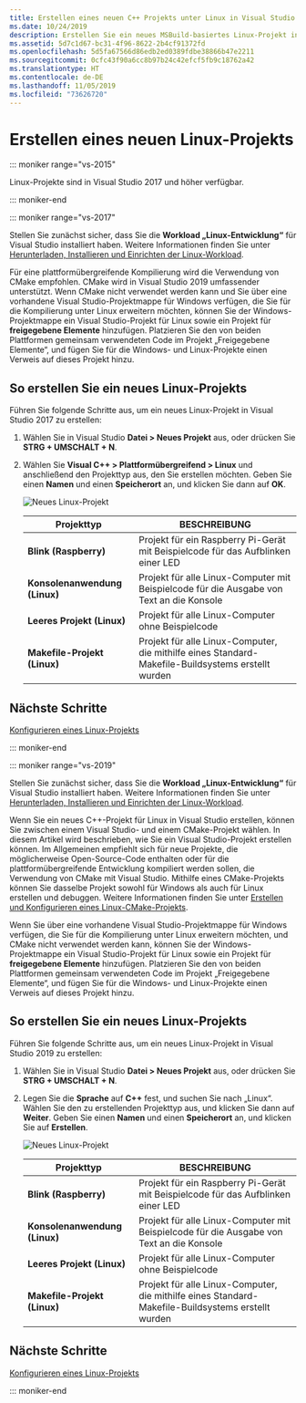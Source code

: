 ```yaml
---
title: Erstellen eines neuen C++ Projekts unter Linux in Visual Studio
ms.date: 10/24/2019
description: Erstellen Sie ein neues MSBuild-basiertes Linux-Projekt in Visual Studio.
ms.assetid: 5d7c1d67-bc31-4f96-8622-2b4cf91372fd
ms.openlocfilehash: 5d5fa67566d86edb2ed0389fdbe38866b47e2211
ms.sourcegitcommit: 0cfc43f90a6cc8b97b24c42efcf5fb9c18762a42
ms.translationtype: HT
ms.contentlocale: de-DE
ms.lasthandoff: 11/05/2019
ms.locfileid: "73626720"
---
```

# <a name="create-a-new-linux-project"></a>Erstellen eines neuen Linux-Projekts

::: moniker range="vs-2015"

Linux-Projekte sind in Visual Studio 2017 und höher verfügbar.

::: moniker-end

::: moniker range="vs-2017"

Stellen Sie zunächst sicher, dass Sie die **Workload „Linux-Entwicklung“** für Visual Studio installiert haben. Weitere Informationen finden Sie unter [Herunterladen, Installieren und Einrichten der Linux-Workload](download-install-and-setup-the-linux-development-workload.md).

Für eine plattformübergreifende Kompilierung wird die Verwendung von CMake empfohlen. CMake wird in Visual Studio 2019 umfassender unterstützt. Wenn CMake nicht verwendet werden kann und Sie über eine vorhandene Visual Studio-Projektmappe für Windows verfügen, die Sie für die Kompilierung unter Linux erweitern möchten, können Sie der Windows-Projektmappe ein Visual Studio-Projekt für Linux sowie ein Projekt für **freigegebene Elemente** hinzufügen. Platzieren Sie den von beiden Plattformen gemeinsam verwendeten Code im Projekt „Freigegebene Elemente“, und fügen Sie für die Windows- und Linux-Projekte einen Verweis auf dieses Projekt hinzu.

## <a name="to-create-a-new-linux-project"></a>So erstellen Sie ein neues Linux-Projekts

Führen Sie folgende Schritte aus, um ein neues Linux-Projekt in Visual Studio 2017 zu erstellen:

1. Wählen Sie in Visual Studio **Datei > Neues Projekt** aus, oder drücken Sie **STRG + UMSCHALT + N**.
1. Wählen Sie **Visual C++ > Plattformübergreifend > Linux** und anschließend den Projekttyp aus, den Sie erstellen möchten. Geben Sie einen **Namen** und einen **Speicherort** an, und klicken Sie dann auf **OK**.

   ![Neues Linux-Projekt](media/newproject.png)

   | Projekttyp | BESCHREIBUNG |
   | ------------ | --- |
   | **Blink (Raspberry)**           | Projekt für ein Raspberry Pi-Gerät mit Beispielcode für das Aufblinken einer LED |
   | **Konsolenanwendung (Linux)** | Projekt für alle Linux-Computer mit Beispielcode für die Ausgabe von Text an die Konsole |
   | **Leeres Projekt (Linux)**       | Projekt für alle Linux-Computer ohne Beispielcode |
   | **Makefile-Projekt (Linux)**    | Projekt für alle Linux-Computer, die mithilfe eines Standard-Makefile-Buildsystems erstellt wurden |

## <a name="next-steps"></a>Nächste Schritte

[Konfigurieren eines Linux-Projekts](configure-a-linux-project.md)

::: moniker-end

::: moniker range="vs-2019"

Stellen Sie zunächst sicher, dass Sie die **Workload „Linux-Entwicklung“** für Visual Studio installiert haben. Weitere Informationen finden Sie unter [Herunterladen, Installieren und Einrichten der Linux-Workload](download-install-and-setup-the-linux-development-workload.md).

Wenn Sie ein neues C++-Projekt für Linux in Visual Studio erstellen, können Sie zwischen einem Visual Studio- und einem CMake-Projekt wählen. In diesem Artikel wird beschrieben, wie Sie ein Visual Studio-Projekt erstellen können. Im Allgemeinen empfiehlt sich für neue Projekte, die möglicherweise Open-Source-Code enthalten oder für die plattformübergreifende Entwicklung kompiliert werden sollen, die Verwendung von CMake mit Visual Studio. Mithilfe eines CMake-Projekts können Sie dasselbe Projekt sowohl für Windows als auch für Linux erstellen und debuggen. Weitere Informationen finden Sie unter [Erstellen und Konfigurieren eines Linux-CMake-Projekts](cmake-linux-project.md).

Wenn Sie über eine vorhandene Visual Studio-Projektmappe für Windows verfügen, die Sie für die Kompilierung unter Linux erweitern möchten, und CMake nicht verwendet werden kann, können Sie der Windows-Projektmappe ein Visual Studio-Projekt für Linux sowie ein Projekt für **freigegebene Elemente** hinzufügen. Platzieren Sie den von beiden Plattformen gemeinsam verwendeten Code im Projekt „Freigegebene Elemente“, und fügen Sie für die Windows- und Linux-Projekte einen Verweis auf dieses Projekt hinzu.

## <a name="to-create-a-new-linux-project"></a>So erstellen Sie ein neues Linux-Projekts

Führen Sie folgende Schritte aus, um ein neues Linux-Projekt in Visual Studio 2019 zu erstellen:

1. Wählen Sie in Visual Studio **Datei > Neues Projekt** aus, oder drücken Sie **STRG + UMSCHALT + N**.
1. Legen Sie die **Sprache** auf **C++** fest, und suchen Sie nach „Linux“. Wählen Sie den zu erstellenden Projekttyp aus, und klicken Sie dann auf **Weiter**. Geben Sie einen **Namen** und einen **Speicherort** an, und klicken Sie auf **Erstellen**.

   ![Neues Linux-Projekt](media/newproject-vs2019.png)

   | Projekttyp | BESCHREIBUNG |
   | ------------ | --- |
   | **Blink (Raspberry)**           | Projekt für ein Raspberry Pi-Gerät mit Beispielcode für das Aufblinken einer LED |
   | **Konsolenanwendung (Linux)** | Projekt für alle Linux-Computer mit Beispielcode für die Ausgabe von Text an die Konsole |
   | **Leeres Projekt (Linux)**       | Projekt für alle Linux-Computer ohne Beispielcode |
   | **Makefile-Projekt (Linux)**    | Projekt für alle Linux-Computer, die mithilfe eines Standard-Makefile-Buildsystems erstellt wurden |

## <a name="next-steps"></a>Nächste Schritte

[Konfigurieren eines Linux-Projekts](configure-a-linux-project.md)

::: moniker-end
